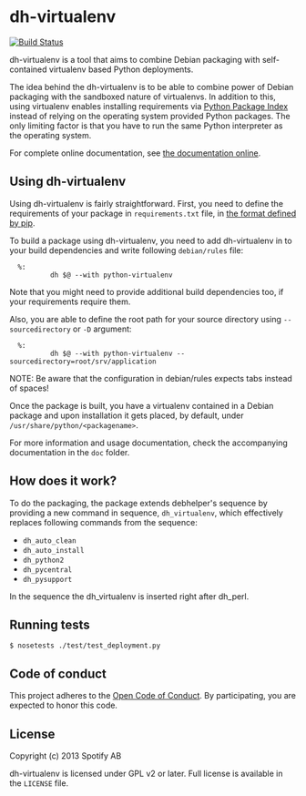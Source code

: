 # dh-virtualenv

[![Build Status](https://travis-ci.org/spotify/dh-virtualenv.png)](https://travis-ci.org/spotify/dh-virtualenv)

dh-virtualenv is a tool that aims to combine Debian packaging with
self-contained virtualenv based Python deployments.

The idea behind the dh-virtualenv is to be able to combine power of
Debian packaging with the sandboxed nature of virtualenvs. In addition
to this, using virtualenv enables installing requirements via
[Python Package Index](http://pypi.python.org) instead of relying on
the operating system provided Python packages. The only limiting
factor is that you have to run the same Python interpreter as the
operating system.

For complete online documentation, see
[the documentation online](https://dh-virtualenv.readthedocs.io/en/latest/).

## Using dh-virtualenv

Using dh-virtualenv is fairly straightforward. First, you need to
define the requirements of your package in `requirements.txt` file, in
[the format defined by pip](https://pip.pypa.io/en/latest/user_guide.html#requirements-files).

To build a package using dh-virtualenv, you need to add dh-virtualenv
in to your build dependencies and write following `debian/rules` file:

      %:
              dh $@ --with python-virtualenv

Note that you might need to provide
additional build dependencies too, if your requirements require them.

Also, you are able to define the root path for your source directory using
`--sourcedirectory` or `-D` argument:

      %:
              dh $@ --with python-virtualenv --sourcedirectory=root/srv/application

NOTE: Be aware that the configuration in debian/rules expects tabs instead of spaces!

Once the package is built, you have a virtualenv contained in a Debian
package and upon installation it gets placed, by default, under
`/usr/share/python/<packagename>`.

For more information and usage documentation, check the accompanying
documentation in the `doc` folder.

## How does it work?

To do the packaging, the package extends debhelper's sequence by
providing a new command in sequence, `dh_virtualenv`, which
effectively replaces following commands from the sequence:

* `dh_auto_clean`
* `dh_auto_install`
* `dh_python2`
* `dh_pycentral`
* `dh_pysupport`

In the sequence the dh_virtualenv is inserted right after dh_perl.

## Running tests

    $ nosetests ./test/test_deployment.py

## Code of conduct
This project adheres to the [Open Code of Conduct][code-of-conduct]. 
By participating, you are expected to honor this code.

## License

Copyright (c) 2013 Spotify AB

dh-virtualenv is licensed under GPL v2 or later. Full license is
available in the `LICENSE` file.

[code-of-conduct]: https://github.com/spotify/code-of-conduct/blob/master/code-of-conduct.md
